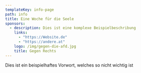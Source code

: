 ```yaml
---
templateKey: info-page
path: info
title: Eine Woche für die Seele
sponsors:
  - description: Dies ist eine komplexe Beispielbeschribung
    links:
      - "https://Website.de"
      - "https://andere.at"
    logo: /img/gegen-die-afd.jpg
    title: Gegen Rechts
---
```


Dies ist ein beispielhaftes Vorwort, welches so nicht wichtig ist
